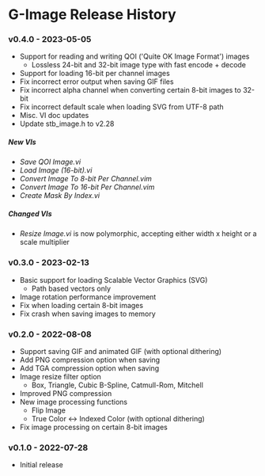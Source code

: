 # G-Image Release History
### v0.4.0 - 2023-05-05
* Support for reading and writing QOI ('Quite OK Image Format') images
    * Lossless 24-bit and 32-bit image type with fast encode + decode
* Support for loading 16-bit per channel images
* Fix incorrect error output when saving GIF files
* Fix incorrect alpha channel when converting certain 8-bit images to 32-bit
* Fix incorrect default scale when loading SVG from UTF-8 path
* Misc. VI doc updates
* Update stb_image.h to v2.28

##### New VIs
* _Save QOI Image.vi_
* _Load Image (16-bit).vi_
* _Convert Image To 8-bit Per Channel.vim_
* _Convert Image To 16-bit Per Channel.vim_
* _Create Mask By Index.vi_

##### Changed VIs
* _Resize Image.vi_ is now polymorphic, accepting either width x height or a scale multiplier

### v0.3.0 - 2023-02-13
* Basic support for loading Scalable Vector Graphics (SVG)
    * Path based vectors only
* Image rotation performance improvement
* Fix when loading certain 8-bit images
* Fix crash when saving images to memory

### v0.2.0 - 2022-08-08
* Support saving GIF and animated GIF (with optional dithering)
* Add PNG compression option when saving
* Add TGA compression option when saving
* Image resize filter option
    * Box, Triangle, Cubic B-Spline, Catmull-Rom, Mitchell
* Improved PNG compression
* New image processing functions
    * Flip Image
    * True Color <-> Indexed Color (with optional dithering)
* Fix image processing on certain 8-bit images

### v0.1.0 - 2022-07-28
* Initial release
